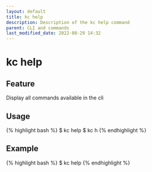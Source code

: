 ```yaml
---
layout: default
title: kc help
description: Description of the kc help command
parent: CLI and commands
last_modified_date: 2022-08-29 14:32
---
```


# kc help

## Feature

Display all commands available in the cli

## Usage

{% highlight bash %}
$ kc help
$ kc h
{% endhighlight %}

## Example

{% highlight bash %}
$ kc help
{% endhighlight %}
